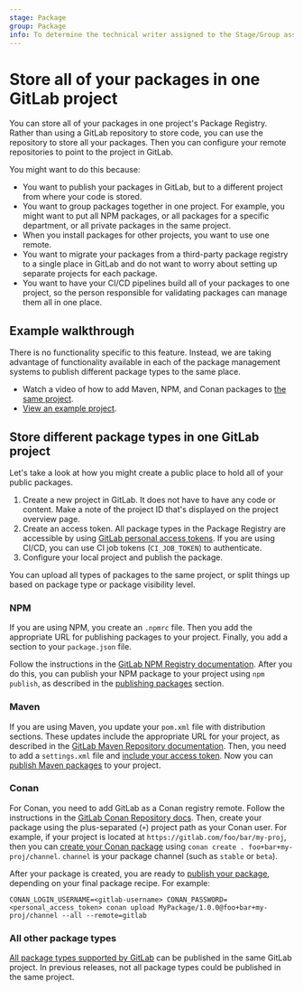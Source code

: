 ```yaml
---
stage: Package
group: Package
info: To determine the technical writer assigned to the Stage/Group associated with this page, see https://about.gitlab.com/handbook/engineering/ux/technical-writing/#assignments
---
```


# Store all of your packages in one GitLab project

You can store all of your packages in one project's Package Registry. Rather than using
a GitLab repository to store code, you can use the repository to store all your packages.
Then you can configure your remote repositories to point to the project in GitLab.

You might want to do this because:

- You want to publish your packages in GitLab, but to a different project from where your code is stored.
- You want to group packages together in one project. For example, you might want to put all NPM packages,
  or all packages for a specific department, or all private packages in the same project.
- When you install packages for other projects, you want to use one remote.
- You want to migrate your packages from a third-party package registry to a single place in GitLab and do not
  want to worry about setting up separate projects for each package.
- You want to have your CI/CD pipelines build all of your packages to one project, so the person responsible for
  validating packages can manage them all in one place.

## Example walkthrough

There is no functionality specific to this feature. Instead, we are taking advantage of functionality available in each
of the package management systems to publish different package types to the same place.

- <i class="fa fa-youtube-play youtube" aria-hidden="true"></i>
  Watch a video of how to add Maven, NPM, and Conan packages to [the same project](https://youtu.be/ui2nNBwN35c).
- [View an example project](https://gitlab.com/sabrams/my-package-registry/-/packages).

## Store different package types in one GitLab project

Let's take a look at how you might create a public place to hold all of your public packages.

1. Create a new project in GitLab. It does not have to have any code or content. Make a note of the project ID
   that's displayed on the project overview page.
1. Create an access token. All package types in the Package Registry are accessible by using
   [GitLab personal access tokens](../../profile/personal_access_tokens.md).
   If you are using CI/CD, you can use CI job tokens (`CI_JOB_TOKEN`) to authenticate.
1. Configure your local project and publish the package.

You can upload all types of packages to the same project, or
split things up based on package type or package visibility level.

### NPM

If you are using NPM, you create an `.npmrc` file. Then you add the appropriate URL for publishing packages
to your project. Finally, you add a section to your `package.json` file.

Follow the instructions in the
[GitLab NPM Registry documentation](../npm_registry/index.md#authenticate-to-the-package-registry). After
you do this, you can publish your NPM package to your project using `npm publish`, as described in the
[publishing packages](../npm_registry/index.md#publish-an-npm-package) section.

### Maven

If you are using Maven, you update your `pom.xml` file with distribution sections. These updates include the
appropriate URL for your project, as described in the [GitLab Maven Repository documentation](../maven_repository/index.md#project-level-maven-endpoint).
Then, you need to add a `settings.xml` file and [include your access token](../maven_repository/index.md#authenticate-with-a-personal-access-token-in-maven).
Now you can [publish Maven packages](../maven_repository/index.md#publish-a-package) to your project.

### Conan

For Conan, you need to add GitLab as a Conan registry remote. Follow the instructions in the
[GitLab Conan Repository docs](../conan_repository/index.md#add-the-package-registry-as-a-conan-remote).
Then, create your package using the plus-separated (`+`) project path as your Conan user. For example,
if your project is located at `https://gitlab.com/foo/bar/my-proj`, then you can
[create your Conan package](../conan_repository/index.md) using `conan create . foo+bar+my-proj/channel`.
`channel` is your package channel (such as `stable` or `beta`). 

After your package is created, you are ready to [publish your package](../conan_repository/index.md#publish-a-conan-package),
depending on your final package recipe. For example:

```shell
CONAN_LOGIN_USERNAME=<gitlab-username> CONAN_PASSWORD=<personal_access_token> conan upload MyPackage/1.0.0@foo+bar+my-proj/channel --all --remote=gitlab
```

### All other package types

[All package types supported by GitLab](../index.md) can be published in
the same GitLab project. In previous releases, not all package types could
be published in the same project.
